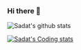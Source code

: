 ### Hi there 👋

![Sadat's github stats](https://github-readme-stats.vercel.app/api?username=Sadatakhtar&show_icons=true&theme=radical)

[![Sadat's Coding stats](https://github-readme-stats.vercel.app/api/wakatime?username=Sadatakhtar)](https://github.com/Sadatakhtar/github-readme-stats)

<!--
**sadatakhtar/sadatakhtar** is a ✨ _special_ ✨ repository because its `README.md` (this file) appears on your GitHub profile.

Here are some ideas to get you started:

- 🔭 I’m currently working on ...
- 🌱 I’m currently learning ...
- 👯 I’m looking to collaborate on ...
- 🤔 I’m looking for help with ...
- 💬 Ask me about ...
- 📫 How to reach me: ...
- 😄 Pronouns: ...
- ⚡ Fun fact: ...
-->
